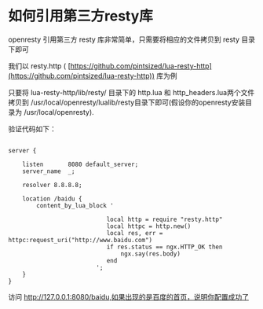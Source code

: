 # 如何引用第三方resty库

openresty 引用第三方 resty 库非常简单，只需要将相应的文件拷贝到 resty 目录下即可

我们以 resty.http ( [https://github.com/pintsized/lua-resty-http](https://github.com/pintsized/lua-resty-http)) 库为例

只要将 lua-resty-http/lib/resty/ 目录下的 http.lua 和 http_headers.lua两个文件拷贝到 /usr/local/openresty/lualib/resty目录下即可(假设你的openresty安装目录为 /usr/local/openresty).

验证代码如下：

```

server {
    
    listen       8080 default_server;
    server_name  _;
    
    resolver 8.8.8.8;
    
    location /baidu {
        content_by_lua_block '

                            local http = require "resty.http"
                            local httpc = http.new()
                            local res, err = httpc:request_uri("http://www.baidu.com")
                            if res.status == ngx.HTTP_OK then
                                ngx.say(res.body)
                            end
                         ';
    }
}
```

访问 http://127.0.0.1:8080/baidu,如果出现的是百度的首页，说明你配置成功了
